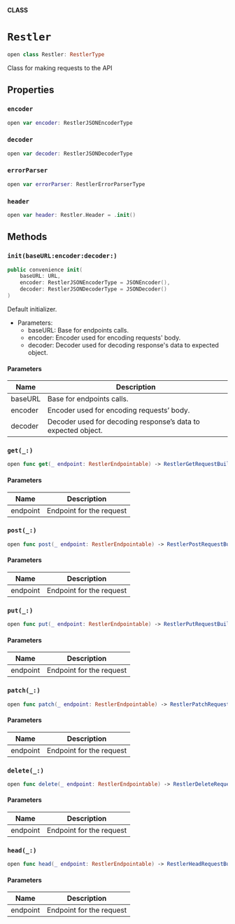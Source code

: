 **CLASS**

# `Restler`

```swift
open class Restler: RestlerType
```

Class for making requests to the API

## Properties
### `encoder`

```swift
open var encoder: RestlerJSONEncoderType
```

### `decoder`

```swift
open var decoder: RestlerJSONDecoderType
```

### `errorParser`

```swift
open var errorParser: RestlerErrorParserType
```

### `header`

```swift
open var header: Restler.Header = .init()
```

## Methods
### `init(baseURL:encoder:decoder:)`

```swift
public convenience init(
    baseURL: URL,
    encoder: RestlerJSONEncoderType = JSONEncoder(),
    decoder: RestlerJSONDecoderType = JSONDecoder()
)
```

Default initializer.

- Parameters:
  - baseURL: Base for endpoints calls.
  - encoder: Encoder used for encoding requests' body.
  - decoder: Decoder used for decoding response's data to expected object.

#### Parameters

| Name | Description |
| ---- | ----------- |
| baseURL | Base for endpoints calls. |
| encoder | Encoder used for encoding requests’ body. |
| decoder | Decoder used for decoding response’s data to expected object. |

### `get(_:)`

```swift
open func get(_ endpoint: RestlerEndpointable) -> RestlerGetRequestBuilderType
```

#### Parameters

| Name | Description |
| ---- | ----------- |
| endpoint | Endpoint for the request |

### `post(_:)`

```swift
open func post(_ endpoint: RestlerEndpointable) -> RestlerPostRequestBuilderType
```

#### Parameters

| Name | Description |
| ---- | ----------- |
| endpoint | Endpoint for the request |

### `put(_:)`

```swift
open func put(_ endpoint: RestlerEndpointable) -> RestlerPutRequestBuilderType
```

#### Parameters

| Name | Description |
| ---- | ----------- |
| endpoint | Endpoint for the request |

### `patch(_:)`

```swift
open func patch(_ endpoint: RestlerEndpointable) -> RestlerPatchRequestBuilderType
```

#### Parameters

| Name | Description |
| ---- | ----------- |
| endpoint | Endpoint for the request |

### `delete(_:)`

```swift
open func delete(_ endpoint: RestlerEndpointable) -> RestlerDeleteRequestBuilderType
```

#### Parameters

| Name | Description |
| ---- | ----------- |
| endpoint | Endpoint for the request |

### `head(_:)`

```swift
open func head(_ endpoint: RestlerEndpointable) -> RestlerHeadRequestBuilderType
```

#### Parameters

| Name | Description |
| ---- | ----------- |
| endpoint | Endpoint for the request |